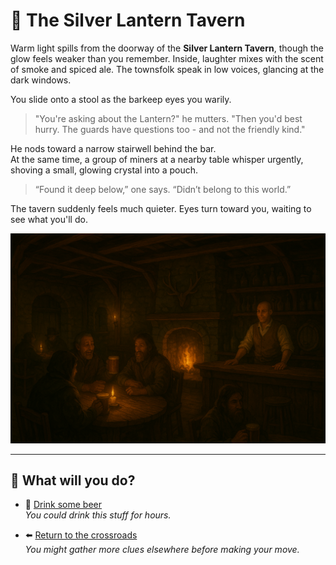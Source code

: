 # 🍺 The Silver Lantern Tavern

Warm light spills from the doorway of the **Silver Lantern Tavern**, though the glow feels weaker than you remember. Inside, laughter mixes with the scent of smoke and spiced ale. The townsfolk speak in low voices, glancing at the dark windows.

You slide onto a stool as the barkeep eyes you warily.

>"You're asking about the Lantern?" he mutters. "Then you'd best hurry. The guards have questions too - and not the friendly kind."

He nods toward a narrow stairwell behind the bar.  
At the same time, a group of miners at a nearby table whisper urgently, shoving a small, glowing crystal into a pouch.

> “Found it deep below,” one says. “Didn’t belong to this world.”

The tavern suddenly feels much quieter. Eyes turn toward you, waiting to see what you'll do.

![ ](images/tavern.png "Tavern")

---

## 💬 What will you do?

- 🍺 [Drink some beer](start.md)  
*You could drink this stuff for hours.*

- ⬅️ [Return to the crossroads](start.md)  
*You might gather more clues elsewhere before making your move.*